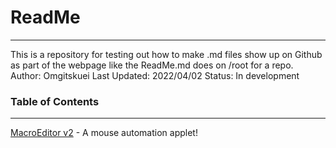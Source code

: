 # ReadMe
---
This is a repository for testing out how to make .md files show up on Github as part of the webpage like the ReadMe.md does on /root for a repo.
Author: Omgitskuei
Last Updated: 2022/04/02
Status: In development

### Table of Contents
---
[MacroEditor v2] - A mouse automation applet!   


   [MacroEditor v2]: <https://github.com/omgitskuei/MarkdownDev/blob/main/MEv2/MacroEditor_v2.md>


